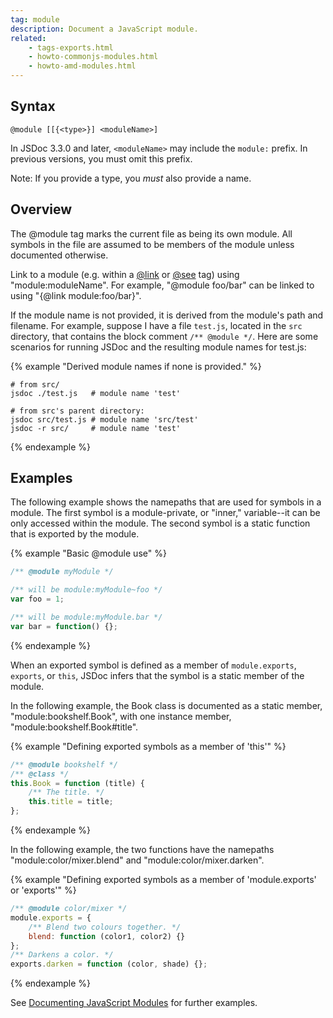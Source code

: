 ```yaml
---
tag: module
description: Document a JavaScript module.
related:
    - tags-exports.html
    - howto-commonjs-modules.html
    - howto-amd-modules.html
---
```


## Syntax

`@module [[{<type>}] <moduleName>]`

In JSDoc 3.3.0 and later, `<moduleName>` may include the `module:` prefix. In previous versions, you
must omit this prefix.

Note: If you provide a type, you _must_ also provide a name.


## Overview

The @module tag marks the current file as being its own module. All symbols in the file are assumed
to be members of the module unless documented otherwise.

Link to a module (e.g. within a [@link][link-tag] or [@see][see-tag] tag) using "module:moduleName".
For example, "@module foo/bar" can be linked to using "{@link module:foo/bar}".

If the module name is not provided, it is derived from the module's path and filename. For example,
suppose I have a file `test.js`, located in the `src` directory, that contains the block comment
`/** @module */`. Here are some scenarios for running JSDoc and the resulting module names for
test.js:

{% example "Derived module names if none is provided." %}

```
# from src/
jsdoc ./test.js   # module name 'test'

# from src's parent directory:
jsdoc src/test.js # module name 'src/test'
jsdoc -r src/     # module name 'test'
```
{% endexample %}

[link-tag]: tags-link.html
[see-tag]: tags-see.html


## Examples

The following example shows the namepaths that are used for symbols in a module. The first symbol
is a module-private, or "inner," variable--it can be only accessed within the module. The second
symbol is a static function that is exported by the module.

{% example "Basic @module use" %}

```js
/** @module myModule */

/** will be module:myModule~foo */
var foo = 1;

/** will be module:myModule.bar */
var bar = function() {};
```
{% endexample %}

When an exported symbol is defined as a member of `module.exports`, `exports`, or `this`, JSDoc
infers that the symbol is a static member of the module.

In the following example, the Book class is documented as a static member, "module:bookshelf.Book",
with one instance member, "module:bookshelf.Book#title".

{% example "Defining exported symbols as a member of 'this'" %}

```js
/** @module bookshelf */
/** @class */
this.Book = function (title) {
    /** The title. */
    this.title = title;
};
```
{% endexample %}

In the following example, the two functions have the namepaths "module:color/mixer.blend" and
"module:color/mixer.darken".

{% example "Defining exported symbols as a member of 'module.exports' or 'exports'" %}

```js
/** @module color/mixer */
module.exports = {
    /** Blend two colours together. */
    blend: function (color1, color2) {}
};
/** Darkens a color. */
exports.darken = function (color, shade) {};
```
{% endexample %}

See [Documenting JavaScript Modules][modules] for further examples.

[modules]: howto-commonjs-modules.html

